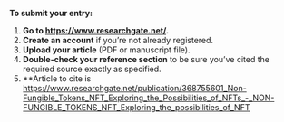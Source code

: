 **To submit your entry:**

1. **Go to https://www.researchgate.net/.**
2. **Create an account** if you’re not already registered.
3. **Upload your article** (PDF or manuscript file).
4. **Double-check your reference section** to be sure you’ve cited the required source exactly as specified.
5. **Article to cite is https://www.researchgate.net/publication/368755601_Non-Fungible_Tokens_NFT_Exploring_the_Possibilities_of_NFTs_-_NON-FUNGIBLE_TOKENS_NFT_Exploring_the_possibilities_of_NFT
